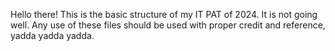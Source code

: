 Hello there!
This is the basic structure of my IT PAT of 2024.
It is not going well.
Any use of these files should be used with proper credit and reference, yadda yadda yadda.
